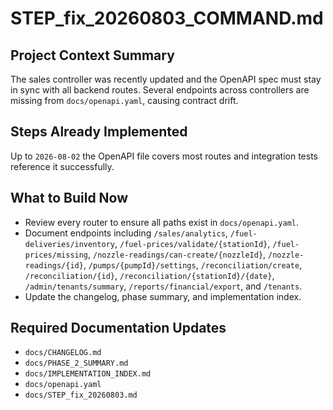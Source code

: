 # STEP_fix_20260803_COMMAND.md
## Project Context Summary
The sales controller was recently updated and the OpenAPI spec must stay in sync with all backend routes. Several endpoints across controllers are missing from `docs/openapi.yaml`, causing contract drift.

## Steps Already Implemented
Up to `2026-08-02` the OpenAPI file covers most routes and integration tests reference it successfully.

## What to Build Now
- Review every router to ensure all paths exist in `docs/openapi.yaml`.
- Document endpoints including `/sales/analytics`, `/fuel-deliveries/inventory`, `/fuel-prices/validate/{stationId}`, `/fuel-prices/missing`, `/nozzle-readings/can-create/{nozzleId}`, `/nozzle-readings/{id}`, `/pumps/{pumpId}/settings`, `/reconciliation/create`, `/reconciliation/{id}`, `/reconciliation/{stationId}/{date}`, `/admin/tenants/summary`, `/reports/financial/export`, and `/tenants`.
- Update the changelog, phase summary, and implementation index.

## Required Documentation Updates
- `docs/CHANGELOG.md`
- `docs/PHASE_2_SUMMARY.md`
- `docs/IMPLEMENTATION_INDEX.md`
- `docs/openapi.yaml`
- `docs/STEP_fix_20260803.md`
